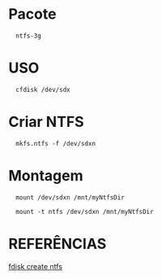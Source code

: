 # Pacote
```
  ntfs-3g
```
# USO
```
  cfdisk /dev/sdx
```
# Criar NTFS
```
  mkfs.ntfs -f /dev/sdxn
```
# Montagem
```
  mount /dev/sdxn /mnt/myNtfsDir
```
```
  mount -t ntfs /dev/sdxn /mnt/myNtfsDir
```
# REFERÊNCIAS
[fdisk create ntfs](https://unix.stackexchange.com/questions/252625/how-can-i-use-fdisk-to-create-a-ntfs-partition-on-dev-sdx)
